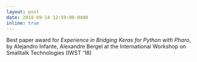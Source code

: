 ```yaml
---
layout: post
date: 2018-09-14 12:59:00-0400
inline: true
---
```


Best paper award for _Experience in Bridging Keras for Python with Pharo_, by 
Alejandro Infante, Alexandre Bergel at the International Workshop on Smalltalk Technologies (IWST '18)
